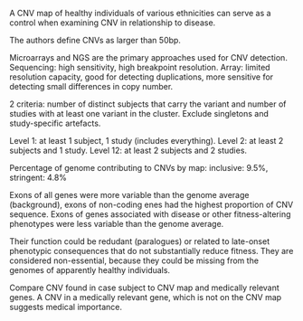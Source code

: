 A CNV map of healthy individuals of various ethnicities can serve as a control when examining CNV in relationship to disease.

The authors define CNVs as larger than 50bp.

Microarrays and NGS are the primary approaches used for CNV detection. Sequencing: high sensitivity, high breakpoint resolution. Array: limited resolution capacity, good for detecting duplications, more sensitive for detecting small differences in copy number.

2 criteria: number of distinct subjects that carry the variant and number of studies with at least one variant in the cluster. Exclude singletons and study-specific artefacts.

Level 1: at least 1 subject, 1 study (includes everything). Level 2: at least 2 subjects and 1 study. Level 12: at least 2 subjects and 2 studies.

Percentage of genome contributing to CNVs by map: inclusive: 9.5%, stringent: 4.8%

Exons of all genes were more variable than the genome average (background), exons of non-coding enes had the highest proportion of CNV sequence. Exons of genes associated with disease or other fitness-altering phenotypes were less variable than the genome average.

Their function could be redudant (paralogues) or related to late-onset phenotypic consequences that do not substantially reduce fitness. They are considered non-essential, because they could be missing from the genomes of apparently healthy individuals.

Compare CNV found in case subject to CNV map and medically relevant genes. A CNV in a medically relevant gene, which is not on the CNV map suggests medical importance.
